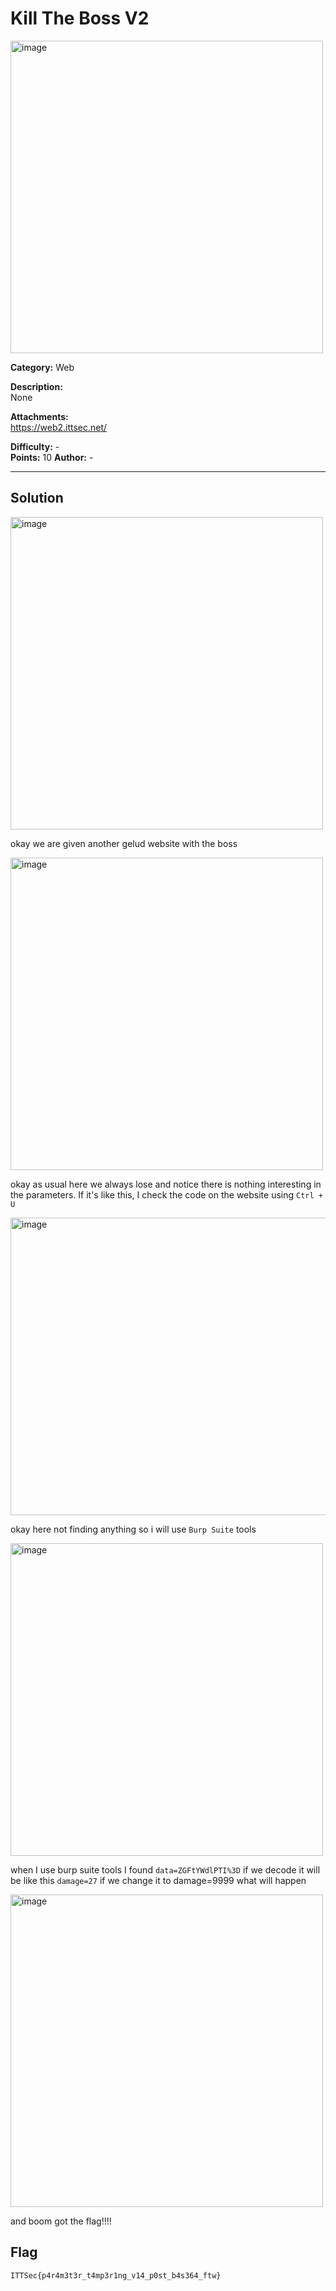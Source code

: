 # Kill The Boss V2


<img width="500" height="500" alt="image" src="https://github.com/user-attachments/assets/b2d0cbf6-0e39-4d38-81a3-230f90473470" />


**Category:** Web  

**Description:**  
None


**Attachments:**  
https://web2.ittsec.net/

**Difficulty:** -  
**Points:** 10
**Author:** -  

---

## Solution

<img width="500" height="500" alt="image" src="https://github.com/user-attachments/assets/9abba944-b199-43a8-bb26-a1dd9ac6eead" />

okay we are given another gelud website with the boss

<img width="500" height="500" alt="image" src="https://github.com/user-attachments/assets/1b6600c5-65b0-4621-95a8-8e6058890345" />

okay as usual here we always lose and notice there is nothing interesting in the parameters. If it's like this, I check the code on the website using ```Ctrl + U```

<img width="949" height="476" alt="image" src="https://github.com/user-attachments/assets/b476ead5-ed5b-440b-81e1-b12f9d6201fd" />

okay here not finding anything so i will use ```Burp Suite``` tools

<img width="500" height="500" alt="image" src="https://github.com/user-attachments/assets/94e356b8-9234-42d9-a88a-25b966bd0f0e" />

when I use burp suite tools I found ```data=ZGFtYWdlPTI%3D```
if we decode it will be like this ```damage=27``` if we change it to damage=9999 what will happen

<img width="500" height="500" alt="image" src="https://github.com/user-attachments/assets/8625def3-aa80-43a5-9c26-f63ec4a21da2" />

and boom got the flag!!!!

## Flag 

```
ITTSec{p4r4m3t3r_t4mp3r1ng_v14_p0st_b4s364_ftw}
```
